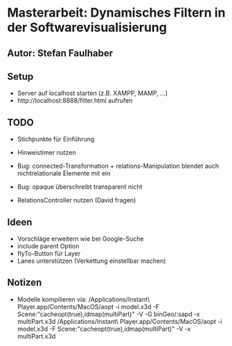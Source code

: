 # Masterarbeit: Dynamisches Filtern in der Softwarevisualisierung

## Autor: Stefan Faulhaber

## Setup

- Server auf localhost starten (z.B. XAMPP, MAMP, ...)
- http://localhost:8888/filter.html aufrufen

## TODO

- Stichpunkte für Einführung
- Hinweistimer nutzen

- Bug: connected-Transformation + relations-Manipulation blendet auch nichtrelationale Elemente mit ein
- Bug: opaque überschreibt transparent nicht

- RelationsController nutzen (David fragen)

## Ideen

- Vorschläge erweitern wie bei Google-Suche
- include parent Option
- flyTo-Button für Layer
- Lanes unterstützen (Verkettung einstellbar machen)

## Notizen

- Modelle kompilieren via: 
  /Applications/Instant\ Player.app/Contents/MacOS/aopt -i model.x3d -F Scene:"cacheopt(true),idmap(multiPart)" -V -G binGeo/:sapd -x multiPart.x3d 
  /Applications/Instant\ Player.app/Contents/MacOS/aopt -i model.x3d -F Scene:"cacheopt(true),idmap(multiPart)" -V -x multiPart.x3d